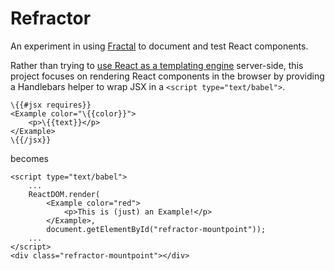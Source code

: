 # Refractor

An experiment in using <a href="http://fractal.build">Fractal</a>
to document and test React components.

Rather than trying to
<a href="https://github.com/frctl/react-adapter">
use React as a templating engine</a> server-side,
this project focuses on rendering React
components in the browser by providing a Handlebars helper
to wrap JSX in a `<script type="text/babel">`.

```
\{{#jsx requires}}
<Example color="\{{color}}">
    <p>\{{text}}</p>
</Example>
\{{/jsx}}
```

becomes

```
<script type="text/babel">
    ...
    ReactDOM.render(
        <Example color="red">
            <p>This is (just) an Example!</p>
        </Example>,
        document.getElementById("refractor-mountpoint"));
    ...
</script>
<div class="refractor-mountpoint"></div>
```
